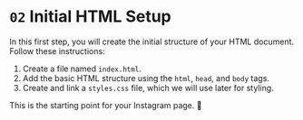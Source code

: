 # `02` Initial HTML Setup

In this first step, you will create the initial structure of your HTML document. Follow these instructions:

1. Create a file named `index.html`.
2. Add the basic HTML structure using the `html`, `head`, and `body` tags.
3. Create and link a `styles.css` file, which we will use later for styling.

This is the starting point for your Instagram page. 🚀
